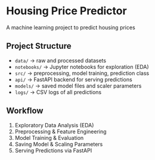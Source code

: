 # Housing Price Predictor

A machine learning project to predict housing prices

## Project Structure

- `data/` → raw and processed datasets  
- `notebooks/` → Jupyter notebooks for exploration (EDA)  
- `src/` → preprocessing, model training, prediction class  
- `api/` → FastAPI backend for serving predictions  
- `models/` → saved model files and scaler parameters  
- `logs/` → CSV logs of all predictions  

## Workflow

1. Exploratory Data Analysis (EDA)  
2. Preprocessing & Feature Engineering  
3. Model Training & Evaluation  
4. Saving Model & Scaling Parameters  
5. Serving Predictions via FastAPI
